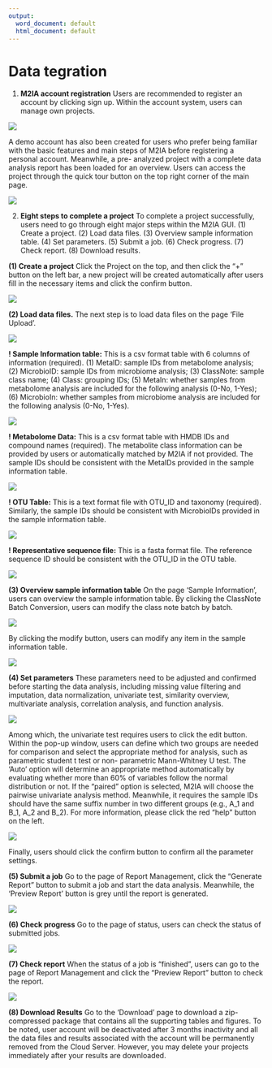 ```yaml
---
output:
  word_document: default
  html_document: default
---
```

# **Data tegration**


1. **M2IA account registration**
Users are recommended to register an account by clicking sign up. Within the account system, users can manage own projects.

![](../img/1.png)

A demo account has also been created for users who prefer being familiar with the basic features and main steps of M2IA before registering a personal account. Meanwhile, a pre- analyzed project with a complete data analysis report has been loaded for an overview. Users can access the project through the quick tour button on the top right corner of the main page.

![](../img/2.png)

2. **Eight steps to complete a project**
To complete a project successfully, users need to go through eight major steps within the M2IA GUI. (1) Create a project. (2) Load data files. (3) Overview sample information table. (4) Set parameters. (5) Submit a job. (6) Check progress. (7) Check report. (8) Download results.

**(1) Create a project**
Click the Project on the top, and then click the “+” button on the left bar, a new project will be created automatically after users fill in the necessary items and click the confirm button.

![](../img/3.png)

**(2) Load data files.**
The next step is to load data files on the page ‘File Upload’.

![](../img/4.png)

**! Sample Information table:**
This is a csv format table with 6 columns of information (required). (1) MetaID:
sample IDs from metabolome analysis; (2) MicrobioID: sample IDs from microbiome analysis; (3) ClassNote: sample class name; (4) Class: grouping IDs; (5) MetaIn: whether samples from metabolome analysis are included for the following analysis (0-No, 1-Yes); (6) MicrobioIn: whether samples from microbiome analysis are included for the following analysis (0-No, 1-Yes).

![](../img/5.png)

**! Metabolome Data:**
This is a csv format table with HMDB IDs and compound names (required). The
metabolite class information can be provided by users or automatically matched by M2IA if not provided. The sample IDs should be consistent with the MetaIDs provided in the sample information table.

![](../img/6.png)

**! OTU Table:**
This is a text format file with OTU_ID and taxonomy (required). Similarly, the
sample IDs should be consistent with MicrobioIDs provided in the sample information table.

![](../img/7.png)

**! Representative sequence file:**
This is a fasta format file. The reference sequence ID should be consistent with the
OTU_ID in the OTU table.

![](../img/8.png)

**(3) Overview sample information table**
On the page ‘Sample Information’, users can overview the sample information table. By clicking the ClassNote Batch Conversion, users can modify the class note batch by batch.

![](../img/9.png)

By clicking the modify button, users can modify any item in the sample information table.

![](../img/10.png)


**(4) Set parameters**
These parameters need to be adjusted and confirmed before starting the data analysis, including missing value filtering and imputation, data normalization, univariate test, similarity overview, multivariate analysis, correlation analysis, and function analysis.

![](../img/11.png)

Among which, the univariate test requires users to click the edit button. Within the pop-up window, users can define which two groups are needed for comparison and select the appropriate method for analysis, such as parametric student t test or non- parametric Mann-Whitney U test. The ‘Auto’ option will determine an appropriate method automatically by evaluating whether more than 60% of variables follow the normal distribution or not. If the “paired” option is selected, M2IA will choose the pairwise univariate analysis method. Meanwhile, it requires the sample IDs should have the same suffix number in two different groups (e.g., A_1 and B_1, A_2 and B_2). For more information, please click the red “help” button on the left.

![](../img/12.png)

Finally, users should click the confirm button to confirm all the parameter settings.

**(5) Submit a job**
Go to the page of Report Management, click the “Generate Report” button to submit a job and start the data analysis. Meanwhile, the ‘Preview Report’ button is grey until the report is generated.

![](../img/13.png)

**(6) Check progress**
Go to the page of status, users can check the status of submitted jobs.

![](../img/14.png)

**(7) Check report**
When the status of a job is “finished”, users can go to the page of Report Management and click the “Preview Report” button to check the report.

![](../img/15.png)

**(8) Download Results**
Go to the ‘Download’ page to download a zip-compressed package that contains all the supporting tables and figures.
To be noted, user account will be deactivated after 3 months inactivity and all the data
files and results associated with the account will be permanently removed from the Cloud Server. However, you may delete your projects immediately after your results are
downloaded.



